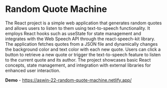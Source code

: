 # Random Quote Machine

The React project is a simple web application that generates random quotes and allows users to listen to them using text-to-speech functionality. It employs React hooks such as useState for state management and integrates with the Web Speech API through the react-speech-kit library. The application fetches quotes from a JSON file and dynamically changes the background color and text color with each new quote. Users can click a button to retrieve a new quote or trigger the text-to-speech feature to listen to the current quote and its author. The project showcases basic React concepts, state management, and integration with external libraries for enhanced user interaction.

**Demo** - https://aswin-22-random-quote-machine.netlify.app/
